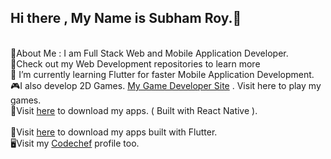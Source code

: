 ## Hi there , My Name is Subham Roy.👋
<br>
🧍About Me : I am Full Stack Web and Mobile Application Developer.
<br>
📁Check out my Web Development repositories to learn more
<br>
🌱 I’m currently learning Flutter for faster Mobile Application Development.
<br>
🎮I also develop 2D Games. <a href="https://r0y4l23.itch.io">My Game Developer Site</a> . Visit here to play my games.
<br>
📱Visit <a href="https://drive.google.com/drive/folders/16j_cZZYs7n0v2eKfwdTsYTNysw_HMcME?usp=sharing">here</a> to download my apps. ( Built with React Native ).
<br>
<br>
📱Visit <a href="https://drive.google.com/drive/folders/191SPFKAk3L5LbgsFLItlw7gATRQ7-Z_C?usp=sharing">here</a> to download my apps built with Flutter.
<br>
🖥️Visit my <a href="https://www.codechef.com/users/r0y4l">Codechef</a> profile too.
